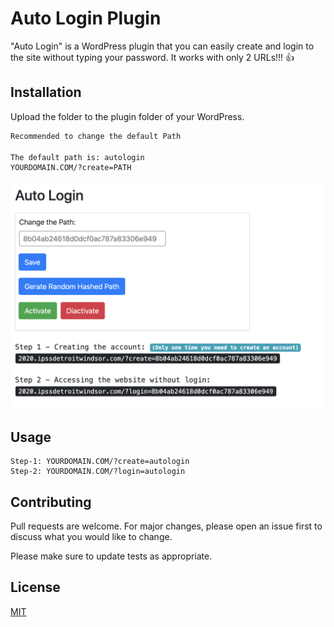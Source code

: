 # Auto Login Plugin

"Auto Login" is a WordPress plugin that you can easily create and login to the site without typing your password.
It works with only 2 URLs!!! :+1:
## Installation

Upload the folder to the plugin folder of your WordPress.

```bash
Recommended to change the default Path

The default path is: autologin
YOURDOMAIN.COM/?create=PATH
```

![alt text](https://github.com/ShahinZa/auto-login-plugin/blob/master/image.png?raw=true)

## Usage

```
Step-1: YOURDOMAIN.COM/?create=autologin
Step-2: YOURDOMAIN.COM/?login=autologin
```

## Contributing
Pull requests are welcome. For major changes, please open an issue first to discuss what you would like to change.

Please make sure to update tests as appropriate.

## License
[MIT](https://choosealicense.com/licenses/mit/)
